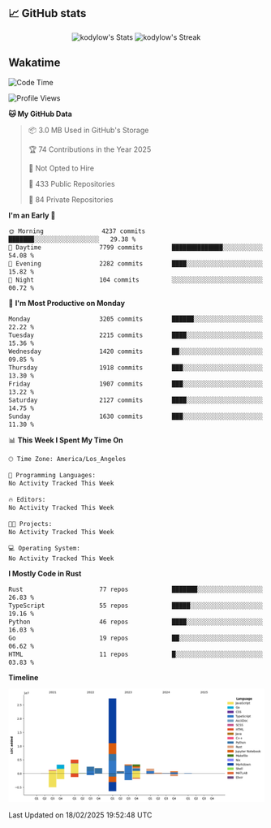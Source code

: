 ## 📈 GitHub stats
<!--START_SECTION:github-->
<div class="badges-githubstats">
  <p align="center">
    <img src="https://github-readme-stats.vercel.app/api?username=kodylow&theme=tokyonight&show_icons=true&hide_border=true&count_private=true" alt="kodylow's Stats" height="165">
    <img src="https://github-readme-streak-stats.herokuapp.com/?user=kodylow&theme=tokyonight&hide_border=true" alt="kodylow's Streak" height="165">
  </p>
</div>
<!--END_SECTION:github-->

## Wakatime 
<!--START_SECTION:waka-->
![Code Time](http://img.shields.io/badge/Code%20Time-1%2C294%20hrs%2031%20mins-blue)

![Profile Views](http://img.shields.io/badge/Profile%20Views-1-blue)

**🐱 My GitHub Data** 

> 📦 3.0 MB Used in GitHub's Storage 
 > 
> 🏆 74 Contributions in the Year 2025
 > 
> 🚫 Not Opted to Hire
 > 
> 📜 433 Public Repositories 
 > 
> 🔑 84 Private Repositories 
 > 
**I'm an Early 🐤** 

```text
🌞 Morning                4237 commits        ███████░░░░░░░░░░░░░░░░░░   29.38 % 
🌆 Daytime                7799 commits        ██████████████░░░░░░░░░░░   54.08 % 
🌃 Evening                2282 commits        ████░░░░░░░░░░░░░░░░░░░░░   15.82 % 
🌙 Night                  104 commits         ░░░░░░░░░░░░░░░░░░░░░░░░░   00.72 % 
```
📅 **I'm Most Productive on Monday** 

```text
Monday                   3205 commits        ██████░░░░░░░░░░░░░░░░░░░   22.22 % 
Tuesday                  2215 commits        ████░░░░░░░░░░░░░░░░░░░░░   15.36 % 
Wednesday                1420 commits        ██░░░░░░░░░░░░░░░░░░░░░░░   09.85 % 
Thursday                 1918 commits        ███░░░░░░░░░░░░░░░░░░░░░░   13.30 % 
Friday                   1907 commits        ███░░░░░░░░░░░░░░░░░░░░░░   13.22 % 
Saturday                 2127 commits        ████░░░░░░░░░░░░░░░░░░░░░   14.75 % 
Sunday                   1630 commits        ███░░░░░░░░░░░░░░░░░░░░░░   11.30 % 
```


📊 **This Week I Spent My Time On** 

```text
🕑︎ Time Zone: America/Los_Angeles

💬 Programming Languages: 
No Activity Tracked This Week

🔥 Editors: 
No Activity Tracked This Week

🐱‍💻 Projects: 
No Activity Tracked This Week

💻 Operating System: 
No Activity Tracked This Week
```

**I Mostly Code in Rust** 

```text
Rust                     77 repos            ███████░░░░░░░░░░░░░░░░░░   26.83 % 
TypeScript               55 repos            █████░░░░░░░░░░░░░░░░░░░░   19.16 % 
Python                   46 repos            ████░░░░░░░░░░░░░░░░░░░░░   16.03 % 
Go                       19 repos            ██░░░░░░░░░░░░░░░░░░░░░░░   06.62 % 
HTML                     11 repos            █░░░░░░░░░░░░░░░░░░░░░░░░   03.83 % 
```



**Timeline**

![Lines of Code chart](https://raw.githubusercontent.com/Kodylow/Kodylow/master/assets/bar_graph.png)


 Last Updated on 18/02/2025 19:52:48 UTC
<!--END_SECTION:waka-->
